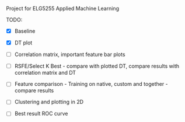 Project for ELG5255 Applied Machine Learning

TODO:

- [x] Baseline
- [x] DT plot
- [ ] Correlation matrix, important feature bar plots
- [ ] RSFE/Select K Best - compare with plotted DT, compare results with correlation matrix and DT
- [ ] Feature comparison - Training on native, custom and together - compare results
- [ ] Clustering and plotting in 2D
- [ ] Best result ROC curve


